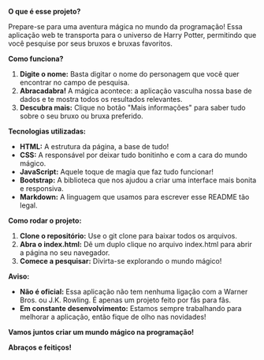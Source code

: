 

**O que é esse projeto?**

Prepare-se para uma aventura mágica no mundo da programação! Essa aplicação web te transporta para o universo de Harry Potter, permitindo que você pesquise por seus bruxos e bruxas favoritos. 

**Como funciona?**

1. **Digite o nome:** Basta digitar o nome do personagem que você quer encontrar no campo de pesquisa. 
2. **Abracadabra!** A mágica acontece: a aplicação vasculha nossa base de dados e te mostra todos os resultados relevantes.
3. **Descubra mais:** Clique no botão "Mais informações" para saber tudo sobre o seu bruxo ou bruxa preferido.

**Tecnologias utilizadas:**

* **HTML:** A estrutura da página, a base de tudo! 
* **CSS:** A responsável por deixar tudo bonitinho e com a cara do mundo mágico.
* **JavaScript:** Aquele toque de magia que faz tudo funcionar!
* **Bootstrap:** A biblioteca que nos ajudou a criar uma interface mais bonita e responsiva.
* **Markdown:** A linguagem que usamos para escrever esse README tão legal.

**Como rodar o projeto:**

1. **Clone o repositório:** Use o git clone para baixar todos os arquivos.
2. **Abra o index.html:** Dê um duplo clique no arquivo index.html para abrir a página no seu navegador.
3. **Comece a pesquisar:** Divirta-se explorando o mundo mágico!



**Aviso:**

* **Não é oficial:** Essa aplicação não tem nenhuma ligação com a Warner Bros. ou J.K. Rowling. É apenas um projeto feito por fãs para fãs.
* **Em constante desenvolvimento:** Estamos sempre trabalhando para melhorar a aplicação, então fique de olho nas novidades!

**Vamos juntos criar um mundo mágico na programação!** 

**Abraços e feitiços!**

